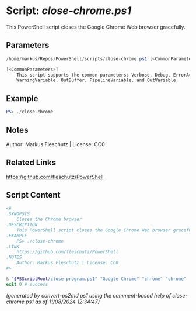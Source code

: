 Script: *close-chrome.ps1*
========================

This PowerShell script closes the Google Chrome Web browser gracefully.

Parameters
----------
```powershell
/home/markus/Repos/PowerShell/scripts/close-chrome.ps1 [<CommonParameters>]

[<CommonParameters>]
    This script supports the common parameters: Verbose, Debug, ErrorAction, ErrorVariable, WarningAction, 
    WarningVariable, OutBuffer, PipelineVariable, and OutVariable.
```

Example
-------
```powershell
PS> ./close-chrome

```

Notes
-----
Author: Markus Fleschutz | License: CC0

Related Links
-------------
https://github.com/fleschutz/PowerShell

Script Content
--------------
```powershell
<#
.SYNOPSIS
	Closes the Chrome browser
.DESCRIPTION
	This PowerShell script closes the Google Chrome Web browser gracefully.
.EXAMPLE
	PS> ./close-chrome
.LINK
	https://github.com/fleschutz/PowerShell
.NOTES
	Author: Markus Fleschutz | License: CC0
#>

& "$PSScriptRoot/close-program.ps1" "Google Chrome" "chrome" "chrome"
exit 0 # success
```

*(generated by convert-ps2md.ps1 using the comment-based help of close-chrome.ps1 as of 11/08/2024 12:34:47)*
